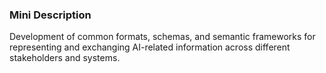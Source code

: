 ### Mini Description

Development of common formats, schemas, and semantic frameworks for representing and exchanging AI-related information across different stakeholders and systems.
